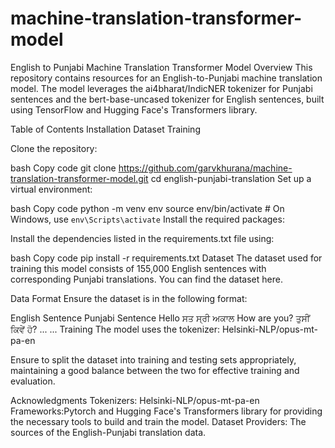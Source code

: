 # machine-translation-transformer-model

English to Punjabi Machine Translation Transformer Model
Overview
This repository contains resources for an English-to-Punjabi machine translation model. The model leverages the ai4bharat/IndicNER tokenizer for Punjabi sentences and the bert-base-uncased tokenizer for English sentences, built using TensorFlow and Hugging Face's Transformers library.

Table of Contents
Installation
Dataset
Training

Clone the repository:

bash
Copy code
git clone https://github.com/garvkhurana/machine-translation-transformer-model.git
cd english-punjabi-translation
Set up a virtual environment:

bash
Copy code
python -m venv env
source env/bin/activate  # On Windows, use `env\Scripts\activate`
Install the required packages:

Install the dependencies listed in the requirements.txt file using:

bash
Copy code
pip install -r requirements.txt
Dataset
The dataset used for training this model consists of 155,000 English sentences with corresponding Punjabi translations. You can find the dataset here.

Data Format
Ensure the dataset is in the following format:

English Sentence	Punjabi Sentence
Hello	ਸਤ ਸ੍ਰੀ ਅਕਾਲ
How are you?	ਤੁਸੀਂ ਕਿਵੇਂ ਹੋ?
...	...
Training
The model uses the tokenizer:
Helsinki-NLP/opus-mt-pa-en

Ensure to split the dataset into training and testing sets appropriately, maintaining a good balance between the two for effective training and evaluation.


Acknowledgments
Tokenizers: Helsinki-NLP/opus-mt-pa-en 
Frameworks:Pytorch and Hugging Face's Transformers library for providing the necessary tools to build and train the model.
Dataset Providers: The sources of the English-Punjabi translation data.

